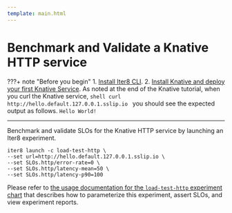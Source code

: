```yaml
---
template: main.html
---
```


# Benchmark and Validate a Knative HTTP service

???+ note "Before you begin"
    1. [Install Iter8 CLI](../../../getting-started/install.md).
    2. [Install Knative and deploy your first Knative Service](https://knative.dev/docs/getting-started/first-service/). As noted at the end of the Knative tutorial, when you curl the Knative service,
    ```shell
    curl http://hello.default.127.0.0.1.sslip.io
    ```
    you should see the expected output as follows.
    ```
    Hello World!
    ```

***

Benchmark and validate SLOs for the Knative HTTP service by launching an Iter8 experiment.

```shell
iter8 launch -c load-test-http \
--set url=http://hello.default.127.0.0.1.sslip.io \
--set SLOs.http/error-rate=0 \
--set SLOs.http/latency-mean=50 \
--set SLOs.http/latency-p90=100 
```

Please refer to [the usage documentation for the `load-test-http` experiment chart](../../load-test-http/basicusage.md) that describes how to parameterize this experiment, assert SLOs, and view experiment reports.